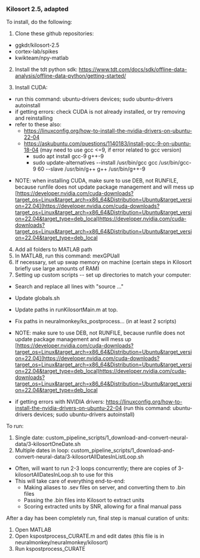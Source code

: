 ### Kilosort 2.5, adapted ###
To install, do the following:

1. Clone these github repositories:
- ggkdr/kilosort-2.5
- cortex-lab/spikes
- kwikteam/npy-matlab

2. Install the tdt python sdk:
https://www.tdt.com/docs/sdk/offline-data-analysis/offline-data-python/getting-started/

3. Install CUDA:
- run this command: ubuntu-drivers devices; sudo ubuntu-drivers autoinstall
- if getting errors: check CUDA is not already installed, or try removing and reinstalling
- refer to these also:
  - https://linuxconfig.org/how-to-install-the-nvidia-drivers-on-ubuntu-22-04
  - https://askubuntu.com/questions/1140183/install-gcc-9-on-ubuntu-18-04 (may need to use gcc <=9, if error related to gcc version)
      - sudo apt install gcc-9 g++-9
      - sudo update-alternatives --install /usr/bin/gcc gcc /usr/bin/gcc-9 60 --slave /usr/bin/g++ g++ /usr/bin/g++-9
* NOTE: when installing CUDA, make sure to use DEB, not RUNFILE, because runfile does not update package management and will mess up [https://developer.nvidia.com/cuda-downloads?target_os=Linux&target_arch=x86_64&Distribution=Ubuntu&target_version=22.04](https://developer.nvidia.com/cuda-downloads?target_os=Linux&target_arch=x86_64&Distribution=Ubuntu&target_version=22.04&target_type=deb_local)https://developer.nvidia.com/cuda-downloads?target_os=Linux&target_arch=x86_64&Distribution=Ubuntu&target_version=22.04&target_type=deb_local

4. Add all folders to MATLAB path
5. In MATLAB, run this command: mexGPUall
6. If necessary, set up swap memory on machine (certain steps in Kilosort briefly use large amounts of RAM)
7. Setting up custom scripts -- set up directories to match your computer:
* Search and replace all lines with "source ..."
* Update globals.sh
* Update paths in runKilosortMain.m at top.
* Fix paths in neuralmonkey/ks_postprocess... (in at least 2 scripts)

* NOTE: make sure to use DEB, not RUNFILE, because runfile does not update package management and will mess up [https://developer.nvidia.com/cuda-downloads?target_os=Linux&target_arch=x86_64&Distribution=Ubuntu&target_version=22.04](https://developer.nvidia.com/cuda-downloads?target_os=Linux&target_arch=x86_64&Distribution=Ubuntu&target_version=22.04&target_type=deb_local)https://developer.nvidia.com/cuda-downloads?target_os=Linux&target_arch=x86_64&Distribution=Ubuntu&target_version=22.04&target_type=deb_local

* if getting errors with NVIDIA drivers: https://linuxconfig.org/how-to-install-the-nvidia-drivers-on-ubuntu-22-04 (run this command: ubuntu-drivers devices; sudo ubuntu-drivers autoinstall)

To run:
1. Single date: custom_pipeline_scripts/1_download-and-convert-neural-data/3-kilosortOneDate.sh
2. Multiple dates in loop: custom_pipeline_scripts/1_download-and-convert-neural-data/3-kilosortAllDatesInListLoop.sh
* Often, will want to run 2-3 loops concurrently; there are copies of 3-kilosortAllDatesInLoop.sh to use for this
* This will take care of everything end-to-end:
  * Making aliases to .sev files on server, and converting them to .bin files
  * Passing the .bin files into Kilosort to extract units
  * Scoring extracted units by SNR, allowing for a final manual pass
 
After a day has been completely run, final step is manual curation of units:
1. Open MATLAB
2. Open kspostprocess_CURATE.m and edit dates (this file is in neuralmonkey/neuralmonkey/kilosort)
3. Run kspostprocess_CURATE
